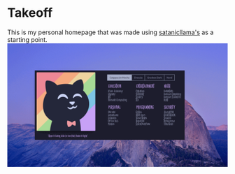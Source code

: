 # Takeoff
This is my personal homepage that was made using [satanicllama's](https://github.com/satanicllamaplaza) as a starting point.
![](preview.gif)
